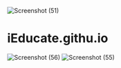 ![Screenshot (51)](https://user-images.githubusercontent.com/91817009/163581929-0580fbd0-43dd-45ec-a921-52d843874340.png)
# iEducate.githu.io
![Screenshot (56)](https://user-images.githubusercontent.com/91817009/163586710-de24ab2c-0828-4423-804c-d38606e941c6.png)
![Screenshot (55)](https://user-images.githubusercontent.com/91817009/163586751-3907a6ce-0896-437c-b0a0-b528af0bb046.png)

